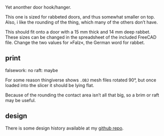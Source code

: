 Yet anonther door hook/hanger.

This one is sized for rabbeted doors, and thus somewhat smaller on top. Also, i like the rounding of the thing, which many of the others don’t have.

This should fit onto a door with a 15 mm thick and 14 mm deep rabbet. These sizes can be changed in the spreadsheet of the included FreeCAD file. Change the two values for »Falz«, the German word for rabbet.

## print

falsework: no
raft: maybe


For some reason thingiverse shows `.OBJ` mesh files rotated 90°, but once loaded into the slicer it should be lying flat.

Because of the rounding the contact area isn’t all that big, so a brim or raft may be useful.

## design

There is some design history available at my [github repo](https://github.com/ospalh/3d-printing/tree/develop/Türhaken).
